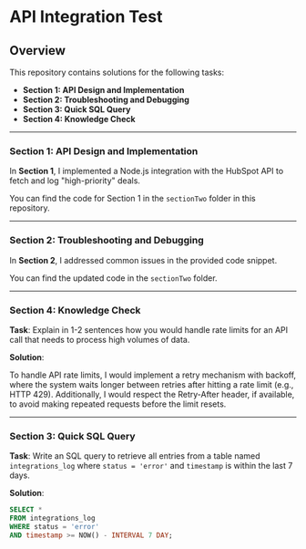 # API Integration Test

## Overview

This repository contains solutions for the following tasks:

- **Section 1: API Design and Implementation**
- **Section 2: Troubleshooting and Debugging**
- **Section 3: Quick SQL Query**
- **Section 4: Knowledge Check**

---

### Section 1: API Design and Implementation

In **Section 1**, I implemented a Node.js integration with the HubSpot API to fetch and log "high-priority" deals.

You can find the code for Section 1 in the `sectionTwo` folder in this repository.

---

### Section 2: Troubleshooting and Debugging

In **Section 2**, I addressed common issues in the provided code snippet.

You can find the updated code in the `sectionTwo` folder.

---

### Section 4: Knowledge Check

**Task**: Explain in 1-2 sentences how you would handle rate limits for an API call that needs to process high volumes of data.

**Solution**:

To handle API rate limits, I would implement a retry mechanism with backoff, where the system waits longer between retries after hitting a rate limit (e.g., HTTP 429). Additionally, I would respect the Retry-After header, if available, to avoid making repeated requests before the limit resets.

---

### Section 3: Quick SQL Query

**Task**: Write an SQL query to retrieve all entries from a table named `integrations_log` where `status = 'error'` and `timestamp` is within the last 7 days.

**Solution**:
```sql
SELECT * 
FROM integrations_log
WHERE status = 'error'
AND timestamp >= NOW() - INTERVAL 7 DAY;
